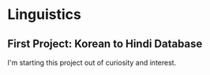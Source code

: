 # Linguistics

## First Project: Korean to Hindi Database

I'm starting this project out of curiosity and interest.

